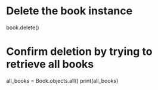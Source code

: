# Delete the book instance
book.delete()

# Confirm deletion by trying to retrieve all books
all_books = Book.objects.all()
print(all_books)